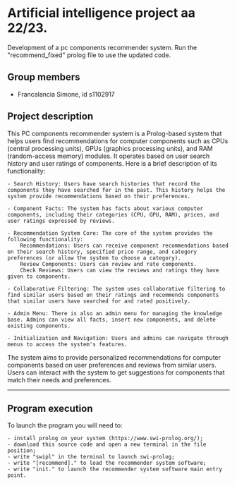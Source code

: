 # Artificial intelligence project aa 22/23.
Development of a pc components recommender system.
Run the "recommend_fixed" prolog file to use the updated code.

## Group members
- Francalancia Simone, id s1102917

## Project description
This PC components recommender system is a Prolog-based system that helps users find recommendations for computer components such as CPUs (central processing units), GPUs (graphics processing units), and RAM (random-access memory) modules. It operates based on user search history and user ratings of components. Here is a brief description of its functionality:

    - Search History: Users have search histories that record the components they have searched for in the past. This history helps the system provide recommendations based on their preferences.

    - Component Facts: The system has facts about various computer components, including their categories (CPU, GPU, RAM), prices, and user ratings expressed by reviews.

    - Recommendation System Core: The core of the system provides the following functionality:
        Recommendations: Users can receive component recommendations based on their search history, specified price range, and category preferences (or allow the system to choose a category).
        Review Components: Users can review and rate components.
        Check Reviews: Users can view the reviews and ratings they have given to components.

    - Collaborative Filtering: The system uses collaborative filtering to find similar users based on their ratings and recommends components that similar users have searched for and rated positively.

    - Admin Menu: There is also an admin menu for managing the knowledge base. Admins can view all facts, insert new components, and delete existing components.

    - Initialization and Navigation: Users and admins can navigate through menus to access the system's features.

The system aims to provide personalized recommendations for computer components based on user preferences and reviews from similar users. Users can interact with the system to get suggestions for components that match their needs and preferences.

---

## Program execution
To launch the program you will need to:

```
- install prolog on your system (https://www.swi-prolog.org/);
- download this source code and open a new terminal in the file position;
- write "swipl" in the terminal to launch swi-prolog;
- write "[recommend]." to load the recommender system software;
- write "init." to launch the recommender system software main entry point.
```

